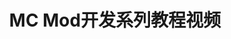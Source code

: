 ---
title: MC Mod开发系列教程视频
lang: en-US
meta:
  - name: keywords
    content: blog javascript minecraft
footer: 三三的小狐狸
sidebarDepth: 2
---